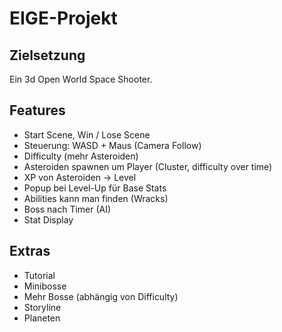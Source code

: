 # EIGE-Projekt
## Zielsetzung
Ein 3d Open World Space Shooter.

## Features
- Start Scene, Win / Lose Scene
- Steuerung: WASD + Maus (Camera Follow)
- Difficulty (mehr Asteroiden)
- Asteroiden spawnen um Player (Cluster, difficulty over time)
- XP von Asteroiden -> Level
- Popup bei Level-Up für Base Stats
- Abilities kann man finden (Wracks)
- Boss nach Timer (AI)
- Stat Display

## Extras
- Tutorial
- Minibosse
- Mehr Bosse (abhängig von Difficulty)
- Storyline
- Planeten